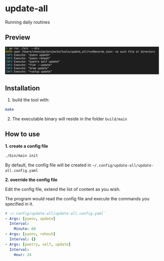 # update-all

Running daily routines

## Preview

![update-all img preview][preview]

[preview]: ./img/preview.png

## Installation

1. build the tool with:

```sh
make
```

2. The executable binary will reside in the folder `build/main`

## How to use

**1. create a config file**

```sh
./bin/main init
```


By default, the config file will be created in `~/.config/update-all/update-all.config.yaml`

**2. override the config file**

Edit the config file, extend the list of content as you wish.

The program would read the config file and execute the commands you specified in it.

```yaml
# ~/.config/update-all/update-all.config.yaml`
- Args: [pyenv, update]
  Interval:
    Minute: 60
- Args: [pyenv, rehash]
  Interval: {}
- Args: [poetry, self, update]
  Interval:
    Hour: 24
```
